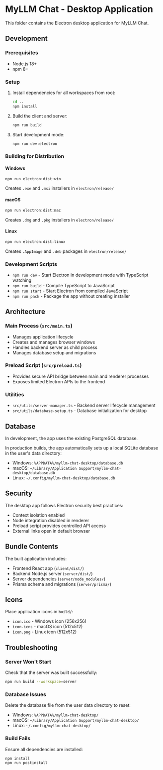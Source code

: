 # MyLLM Chat - Desktop Application

This folder contains the Electron desktop application for MyLLM Chat.

## Development

### Prerequisites
- Node.js 18+
- npm 8+

### Setup
1. Install dependencies for all workspaces from root:
   ```bash
   cd ..
   npm install
   ```

2. Build the client and server:
   ```bash
   npm run build
   ```

3. Start development mode:
   ```bash
   npm run dev:electron
   ```

### Building for Distribution

#### Windows
```bash
npm run electron:dist:win
```
Creates `.exe` and `.msi` installers in `electron/release/`

#### macOS
```bash
npm run electron:dist:mac
```
Creates `.dmg` and `.pkg` installers in `electron/release/`

#### Linux
```bash
npm run electron:dist:linux
```
Creates `.AppImage` and `.deb` packages in `electron/release/`

### Development Scripts

- `npm run dev` - Start Electron in development mode with TypeScript watching
- `npm run build` - Compile TypeScript to JavaScript
- `npm run start` - Start Electron from compiled JavaScript
- `npm run pack` - Package the app without creating installer

## Architecture

### Main Process (`src/main.ts`)
- Manages application lifecycle
- Creates and manages browser windows
- Handles backend server as child process
- Manages database setup and migrations

### Preload Script (`src/preload.ts`)
- Provides secure API bridge between main and renderer processes
- Exposes limited Electron APIs to the frontend

### Utilities
- `src/utils/server-manager.ts` - Backend server lifecycle management
- `src/utils/database-setup.ts` - Database initialization for desktop

## Database

In development, the app uses the existing PostgreSQL database.

In production builds, the app automatically sets up a local SQLite database in the user's data directory:
- Windows: `%APPDATA%/myllm-chat-desktop/database.db`
- macOS: `~/Library/Application Support/myllm-chat-desktop/database.db`
- Linux: `~/.config/myllm-chat-desktop/database.db`

## Security

The desktop app follows Electron security best practices:
- Context isolation enabled
- Node integration disabled in renderer
- Preload script provides controlled API access
- External links open in default browser

## Bundle Contents

The built application includes:
- Frontend React app (`client/dist/`)
- Backend Node.js server (`server/dist/`)
- Server dependencies (`server/node_modules/`)
- Prisma schema and migrations (`server/prisma/`)

## Icons

Place application icons in `build/`:
- `icon.ico` - Windows icon (256x256)
- `icon.icns` - macOS icon (512x512)
- `icon.png` - Linux icon (512x512)

## Troubleshooting

### Server Won't Start
Check that the server was built successfully:
```bash
npm run build --workspace=server
```

### Database Issues
Delete the database file from the user data directory to reset:
- Windows: `%APPDATA%/myllm-chat-desktop/`
- macOS: `~/Library/Application Support/myllm-chat-desktop/`
- Linux: `~/.config/myllm-chat-desktop/`

### Build Fails
Ensure all dependencies are installed:
```bash
npm install
npm run postinstall
```
